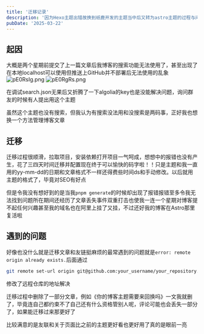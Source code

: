 ```yaml
---
title: '迁移记录'
description: '因为Hexo主题出错故换到纸鹿开发的主题当中后又转为astro主题的过程与问题'
pubDate: '2025-03-22'
---
```


## 起因

大概是两个星期前提交了上一篇文章后我博客的搜索功能无法使用了，甚至出现了在本地localhost可以使用但推送上GitHub并不部署后无法使用的乱象
![pE0RsIg.png](https://s21.ax1x.com/2025/03/22/pE0RsIg.png)
![pE0RgRs.png](https://s21.ax1x.com/2025/03/22/pE0RgRs.png)

在调试search.json无果后又折腾了一下algolia的key也是没能解决问题，询问群友的时候有人提出用这个主题

虽然这个主题也没有搜索，但我认为有搜索没法用和没搜索是两码事，正好我也想换一个方法管理博客文章

## 迁移

迁移过程很顺滑，拉取项目，安装依赖打开项目一气呵成，想想中的报错也没有产生，花了三四天时间迁移并配置现在终于可以愉快的码字啦！！只是主题和我一直用的yy-mm-dd的日期和文章格式不一样还得费些时间ds和手动修改。以后就用主题的格式了，毕竟对SEO有好点

但是令我没有想好到的是当我`pnpm generate`的时候却出现了报错报错至多令我无法找到问题所在期间还经历了文章丢失事件双重打击也使我一连一个星期对博客提不起任何兴趣甚至我的域名也在阿里上挂了又挂，不过还好我的博客在Astro那里复活啦

## 遇到的问题

好像也没什么就是迁移文章和友链挺麻烦的最常遇到的问题就是`error: remote origin already exists.`后面通过

```bash
git remote set-url origin git@github.com:your_username/your_repository.git
```

修改了远程仓库的地址解决

迁移过程中删除了一部分文章，例如《你的博客主题需要来回换吗》一文我就删了，毕竟连自己都约束不了自己还有什么资格管别人呢，评论可能也会丢失一部分了，如果能迁移过来那更好了

比较满意的是友联和关于页面比之前的主题更好看也更好用了真的是眼前一亮
